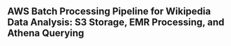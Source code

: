 ## AWS Batch Processing Pipeline for Wikipedia Data Analysis: S3 Storage, EMR Processing, and Athena Querying
